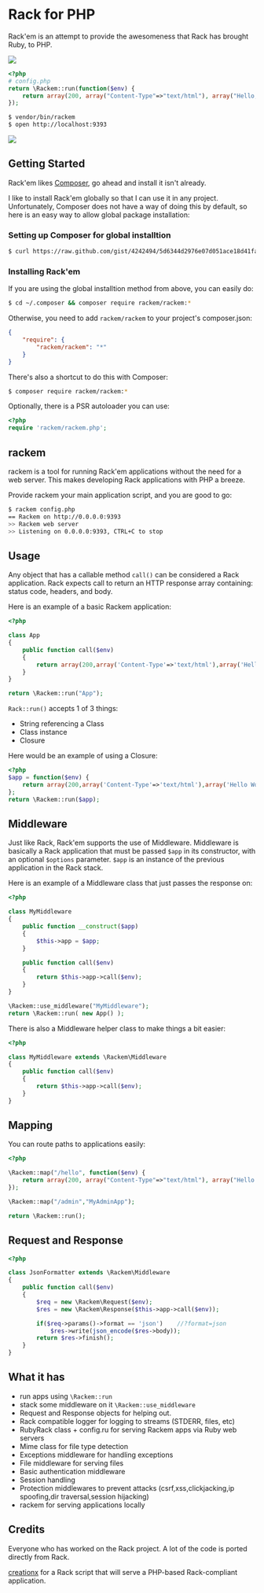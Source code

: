 # Rack for PHP

Rack'em is an attempt to provide the awesomeness that Rack has brought Ruby, to PHP.

![](https://api.travis-ci.org/tamagokun/rackem.png?branch=master)

```php
<?php
# config.php
return \Rackem::run(function($env) {
	return array(200, array("Content-Type"=>"text/html"), array("Hello, from Rack'em!"));
});
```

```bash
$ vendor/bin/rackem
$ open http://localhost:9393
```

![](https://raw.github.com/tamagokun/rackem/master/hello-world.png)

## Getting Started

Rack'em likes [Composer](http://getcomposer.org/), go ahead and install it isn't already.

I like to install Rack'em globally so that I can use it in any project. Unfortunately, Composer does not have a way of doing this by default, so here is an easy way to allow global package installation:

### Setting up Composer for global installtion

```bash
$ curl https://raw.github.com/gist/4242494/5d6344d2976e07d051ace18d41fa035113353e90/global_composer.sh | sh
```

### Installing Rack'em

If you are using the global installtion method from above, you can easily do:

```bash
$ cd ~/.composer && composer require rackem/rackem:*
```

Otherwise, you need to add `rackem/rackem` to your project's composer.json:

```json
{
	"require": {
		"rackem/rackem": "*"
	}
}
```

There's also a shortcut to do this with Composer:

```bash
$ composer require rackem/rackem:*
```

Optionally, there is a PSR autoloader you can use:

```php
<?php
require 'rackem/rackem.php';
```

## rackem

rackem is a tool for running Rack'em applications without the need for a web server. This makes developing Rack applications with PHP a breeze.

Provide rackem your main application script, and you are good to go:

```bash
$ rackem config.php
== Rackem on http://0.0.0.0:9393
>> Rackem web server
>> Listening on 0.0.0.0:9393, CTRL+C to stop
```

## Usage

Any object that has a callable method `call()` can be considered a Rack application. Rack expects call to return an HTTP response array containing: status code, headers, and body.

Here is an example of a basic Rackem application:

```php
<?php

class App
{
	public function call($env)
	{
		return array(200,array('Content-Type'=>'text/html'),array('Hello World!'));
	}
}

return \Rackem::run("App");
```

`Rack::run()` accepts 1 of 3 things:

 - String referencing a Class
 - Class instance
 - Closure

Here would be an example of using a Closure:

```php
<?php
$app = function($env) {
	return array(200,array('Content-Type'=>'text/html'),array('Hello World!'));
};
return \Rackem::run($app);
```

## Middleware

Just like Rack, Rack'em supports the use of Middleware. Middleware is basically a Rack application that must be passed `$app` in its constructor, with an optional `$options` parameter. `$app` is an instance of the previous application in the Rack stack.

Here is an example of a Middleware class that just passes the response on:

```php
<?php

class MyMiddleware
{
	public function __construct($app)
	{
		$this->app = $app;
	}

	public function call($env)
	{
		return $this->app->call($env);
	}
}

\Rackem::use_middleware("MyMiddleware");
return \Rackem::run( new App() );
```

There is also a Middleware helper class to make things a bit easier:

```php
<?php

class MyMiddleware extends \Rackem\Middleware
{
	public function call($env)
	{
		return $this->app->call($env);
	}
}
```

## Mapping

You can route paths to applications easily:

```php
<?php

\Rackem::map("/hello", function($env) {
	return array(200, array("Content-Type"=>"text/html"), array("Hello from Rack'em!"));
});

\Rackem::map("/admin","MyAdminApp");

return \Rackem::run();
```

## Request and Response

```php
<?php

class JsonFormatter extends \Rackem\Middleware
{
	public function call($env)
	{
		$req = new \Rackem\Request($env);
		$res = new \Rackem\Response($this->app->call($env));

		if($req->params()->format == 'json')    //?format=json
			$res->write(json_encode($res->body));
		return $res->finish();
	}
}
```

## What it has

 - run apps using `\Rackem::run`
 - stack some middleware on it `\Rackem::use_middleware`
 - Request and Response objects for helping out.
 - Rack compatible logger for logging to streams (STDERR, files, etc)
 - RubyRack class + config.ru for serving Rackem apps via Ruby web servers
 - Mime class for file type detection
 - Exceptions middleware for handling exceptions
 - File middleware for serving files
 - Basic authentication middleware
 - Session handling
 - Protection middlewares to prevent attacks (csrf,xss,clickjacking,ip spoofing,dir traversal,session hijacking)
 - rackem for serving applications locally

## Credits

Everyone who has worked on the Rack project. A lot of the code is ported directly from Rack.

[creationx](https://github.com/creationix/rack-php) for a Rack script that will serve a PHP-based Rack-compliant application.
